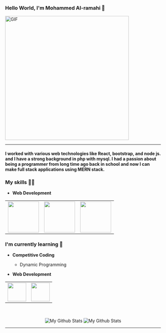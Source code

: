 ### Hello World, I'm Mohammed Al-ramahi :purple_heart:
<img alt="GIF" src="https://media.giphy.com/media/Vbtc9VG51NtzT1Qnv1/giphy.gif" width = 400/>

-----
#### I worked with various web technologies like  React, bootstrap, and node js. and I have a strong background in php with mysql. I had a passion about being a programmer from long time ago back in school and now I can make full stack applications using MERN stack.

### My skills :woman_technologist:

- **Web Development**
<table>
<tbody>
 

<td align="center" width="33%">
<img height=100px src="https://www.vectorlogo.zone/logos/javascript/javascript-ar21.svg"> 
 
<td align="center" width="33%">
<img height=100px src="https://www.vectorlogo.zone/logos/nodejs/nodejs-ar21.svg"> 
</td>

<td align="center" width="33%">
<img height=100px src="https://www.vectorlogo.zone/logos/w3_html5/w3_html5-ar21.svg"> 
</td>
<tr>
 
 </tr>
</tbody>
</table>


### I'm currently learning :open_book:
- **Competitive Coding**
    - Dynamic Programming
    
- **Web Development**
<table>
<tbody>
 <tr>
<td align="center" width="50%">
<img height=60px src="https://www.vectorlogo.zone/logos/expressjs/expressjs-ar21.svg"> 
</td>
<td align="center" width="50%">
<img height=60px src="https://www.vectorlogo.zone/logos/reactjs/reactjs-ar21.svg"> 
</td>
</tr>
</tbody>
</table>
    
<br>
<p align="center">
<img align="center" src="https://github-readme-stats.vercel.app/api/top-langs/?username=Mohammed-Alramahi&layout=compact&theme=radical" alt="My Github Stats">
<img align="center" src="https://github-readme-stats.vercel.app/api?username=Mohammed-Alramahi&&show_icons=true&theme=radical&count_private=true&include_all_commits=true" alt="My Github Stats">
</p>
<hr/>
